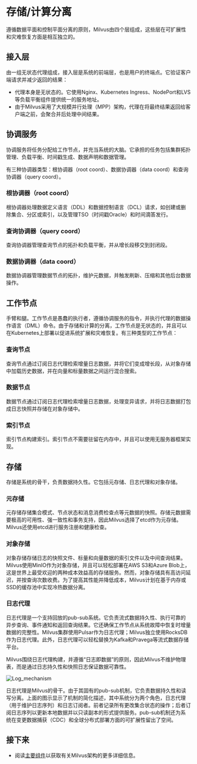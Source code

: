 # 存储/计算分离

遵循数据平面和控制平面分离的原则，Milvus由四个层组成，这些层在可扩展性和灾难恢复方面是相互独立的。

## 接入层

由一组无状态代理组成，接入层是系统的前端层，也是用户的终端点。它验证客户端请求并减少返回的结果：

- 代理本身是无状态的。它使用Nginx、Kubernetes Ingress、NodePort和LVS等负载平衡组件提供统一的服务地址。
- 由于Milvus采用了大规模并行处理（MPP）架构，代理在将最终结果返回给客户端之前，会聚合并后处理中间结果。

## 协调服务

协调服务将任务分配给工作节点，并充当系统的大脑。它承担的任务包括集群拓扑管理、负载平衡、时间戳生成、数据声明和数据管理。

有三种协调器类型：根协调器（root coord）、数据协调器（data coord）和查询协调器（query coord）。

### 根协调器（root coord）

根协调器处理数据定义语言（DDL）和数据控制语言（DCL）请求，如创建或删除集合、分区或索引，以及管理TSO（时间戳Oracle）和时间滴答发行。

### 查询协调器（query coord）

查询协调器管理查询节点的拓扑和负载平衡，并从增长段移交到封闭段。

### 数据协调器（data coord）

数据协调器管理数据节点的拓扑，维护元数据，并触发刷新、压缩和其他后台数据操作。

## 工作节点

手臂和腿。工作节点是愚蠢的执行者，遵循协调服务的指令，并执行代理的数据操作语言（DML）命令。由于存储和计算的分离，工作节点是无状态的，并且可以在Kubernetes上部署以促进系统扩展和灾难恢复。有三种类型的工作节点：

### 查询节点

查询节点通过订阅日志代理检索增量日志数据，并将它们变成增长段，从对象存储中加载历史数据，并在向量和标量数据之间运行混合搜索。

### 数据节点

数据节点通过订阅日志代理检索增量日志数据，处理变异请求，并将日志数据打包成日志快照并存储在对象存储中。

### 索引节点

索引节点构建索引。索引节点不需要驻留在内存中，并且可以使用无服务器框架实现。

## 存储

存储是系统的骨干，负责数据持久性。它包括元存储、日志代理和对象存储。

### 元存储

元存储存储集合模式、节点状态和消息消费检查点等元数据的快照。存储元数据需要极高的可用性、强一致性和事务支持，因此Milvus选择了etcd作为元存储。Milvus还使用etcd进行服务注册和健康检查。

### 对象存储

对象存储存储日志的快照文件、标量和向量数据的索引文件以及中间查询结果。Milvus使用MinIO作为对象存储，并且可以轻松部署在AWS S3和Azure Blob上，这是世界上最受欢迎的两种成本效益高的存储服务。然而，对象存储具有高访问延迟，并按查询次数收费。为了提高其性能并降低成本，Milvus计划在基于内存或SSD的缓存池中实现冷热数据分离。

### 日志代理

日志代理是一个支持回放的pub-sub系统。它负责流式数据持久性、执行可靠的异步查询、事件通知和返回查询结果。它还确保工作节点从系统故障中恢复时增量数据的完整性。Milvus集群使用Pulsar作为日志代理；Milvus独立使用RocksDB作为日志代理。此外，日志代理可以轻松替换为Kafka和Pravega等流式数据存储平台。

Milvus围绕日志代理构建，并遵循“日志即数据”的原则，因此Milvus不维护物理表，而是通过日志持久性和快照日志保证数据可靠性。

![Log_mechanism](..//log_mechanism.png "日志机制。")

日志代理是Milvus的骨干。由于其固有的pub-sub机制，它负责数据持久性和读写分离。上面的图示显示了机制的简化描述，其中系统分为两个角色，日志代理（用于维护日志序列）和日志订阅者。前者记录所有更改集合状态的操作；后者订阅日志序列以更新本地数据并以只读副本的形式提供服务。pub-sub机制还为系统在变更数据捕获（CDC）和全球分布式部署方面的可扩展性留出了空间。

## 接下来

- 阅读[主要组件](main_components.md)以获取有关Milvus架构的更多详细信息。